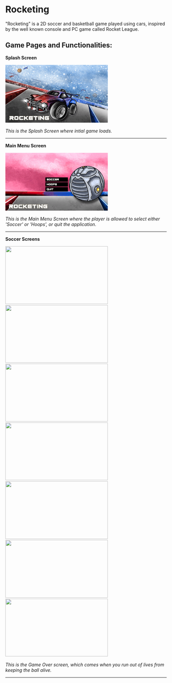 # Rocketing
"Rocketing" is a 2D soccer and basketball game played using cars, inspired by the well known console and PC game called Rocket League.

## Game Pages and Functionalities:

**Splash Screen**

<img src = "RocketingScreenshots/Shared/SplashScreen.png" width="320" height="180">

*This is the Splash Screen where intial game loads.*

---

**Main Menu Screen**

<img src = "RocketingScreenshots/Shared/MainMenuScreen.png" width="320" height="180">


*This is the Main Menu Screen where the player is allowed to select either 'Soccer' or 'Hoops', or quit the application.*  

---

**Soccer Screens**

<img src = "RocketingScreenshots/Shared/SoccerCarSelectScreen.png" width="320" height="180">
<img src = "RocketingScreenshots/Shared/SoccerInstructionsScreen.png" width="320" height="180">
<img src = "RocketingScreenshots/Shared/SoccerGameScreen.png" width="320" height="180">
<img src = "RocketingScreenshots/Shared/SoccerPausedScreen.png" width="320" height="180">
<img src = "RocketingScreenshots/Shared/SoccerScoreScreen.png" width="320" height="180">
<img src = "RocketingScreenshots/Shared/SoccerWinScreen.png" width="320" height="180">
<img src = "RocketingScreenshots/Shared/SoccerGameOverScreen.png" width="320" height="180">

*This is the Game Over screen, which comes when you run out of lives from keeping the ball alive.*

--- 

